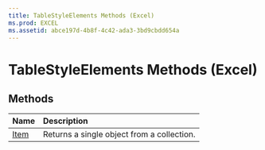 ```yaml
---
title: TableStyleElements Methods (Excel)
ms.prod: EXCEL
ms.assetid: abce197d-4b8f-4c42-ada3-3bd9cbdd654a
---
```



# TableStyleElements Methods (Excel)

## Methods



|**Name**|**Description**|
|:-----|:-----|
|[Item](tablestyleelements-item-method-excel.md)|Returns a single object from a collection.|

